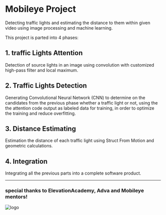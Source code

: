 # Mobileye Project

Detecting traffic lights and estimating the distance to them within given video using image processing and machine learning.

This project is parted into 4 phases:

## 1. traffic Lights Attention
Detection of source lights in an image using convolution with customized high-pass filter and local maximum.

## 2. Traffic Lights Detection
Generating Convolutional Neural Network (CNN) to determine on the candidates from the previous phase whether a traffic light or not,
using the the attention code output as labeled data for training, in order to optimize the training and reduce overfitting.

## 3. Distance Estimating
Estimation the distance of each traffic light using Struct From Motion and geometric calculations.

## 4. Integration
Integrating all the previous parts into a complete software product.


 _______
### special thanks to ElevationAcademy, Adva and Mobileye mentors!
![logo](https://user-images.githubusercontent.com/57594477/98829618-142f0780-2442-11eb-87c5-93eb1a3cda2b.PNG)

